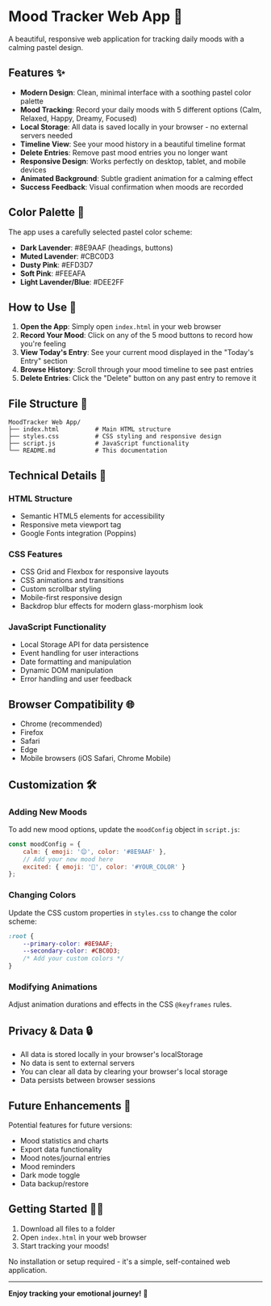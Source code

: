 # Mood Tracker Web App 🌸

A beautiful, responsive web application for tracking daily moods with a calming pastel design.

## Features ✨

- **Modern Design**: Clean, minimal interface with a soothing pastel color palette
- **Mood Tracking**: Record your daily moods with 5 different options (Calm, Relaxed, Happy, Dreamy, Focused)
- **Local Storage**: All data is saved locally in your browser - no external servers needed
- **Timeline View**: See your mood history in a beautiful timeline format
- **Delete Entries**: Remove past mood entries you no longer want
- **Responsive Design**: Works perfectly on desktop, tablet, and mobile devices
- **Animated Background**: Subtle gradient animation for a calming effect
- **Success Feedback**: Visual confirmation when moods are recorded

## Color Palette 🎨

The app uses a carefully selected pastel color scheme:
- **Dark Lavender**: #8E9AAF (headings, buttons)
- **Muted Lavender**: #CBC0D3
- **Dusty Pink**: #EFD3D7
- **Soft Pink**: #FEEAFA
- **Light Lavender/Blue**: #DEE2FF

## How to Use 📱

1. **Open the App**: Simply open `index.html` in your web browser
2. **Record Your Mood**: Click on any of the 5 mood buttons to record how you're feeling
3. **View Today's Entry**: See your current mood displayed in the "Today's Entry" section
4. **Browse History**: Scroll through your mood timeline to see past entries
5. **Delete Entries**: Click the "Delete" button on any past entry to remove it

## File Structure 📁

```
MoodTracker Web App/
├── index.html          # Main HTML structure
├── styles.css          # CSS styling and responsive design
├── script.js           # JavaScript functionality
└── README.md           # This documentation
```

## Technical Details 🔧

### HTML Structure
- Semantic HTML5 elements for accessibility
- Responsive meta viewport tag
- Google Fonts integration (Poppins)

### CSS Features
- CSS Grid and Flexbox for responsive layouts
- CSS animations and transitions
- Custom scrollbar styling
- Mobile-first responsive design
- Backdrop blur effects for modern glass-morphism look

### JavaScript Functionality
- Local Storage API for data persistence
- Event handling for user interactions
- Date formatting and manipulation
- Dynamic DOM manipulation
- Error handling and user feedback

## Browser Compatibility 🌐

- Chrome (recommended)
- Firefox
- Safari
- Edge
- Mobile browsers (iOS Safari, Chrome Mobile)

## Customization 🛠️

### Adding New Moods
To add new mood options, update the `moodConfig` object in `script.js`:

```javascript
const moodConfig = {
    calm: { emoji: '😌', color: '#8E9AAF' },
    // Add your new mood here
    excited: { emoji: '🤩', color: '#YOUR_COLOR' }
};
```

### Changing Colors
Update the CSS custom properties in `styles.css` to change the color scheme:

```css
:root {
    --primary-color: #8E9AAF;
    --secondary-color: #CBC0D3;
    /* Add your custom colors */
}
```

### Modifying Animations
Adjust animation durations and effects in the CSS `@keyframes` rules.

## Privacy & Data 🔒

- All data is stored locally in your browser's localStorage
- No data is sent to external servers
- You can clear all data by clearing your browser's local storage
- Data persists between browser sessions

## Future Enhancements 🚀

Potential features for future versions:
- Mood statistics and charts
- Export data functionality
- Mood notes/journal entries
- Mood reminders
- Dark mode toggle
- Data backup/restore

## Getting Started 🏃‍♀️

1. Download all files to a folder
2. Open `index.html` in your web browser
3. Start tracking your moods!

No installation or setup required - it's a simple, self-contained web application.

---

**Enjoy tracking your emotional journey!** 💜
